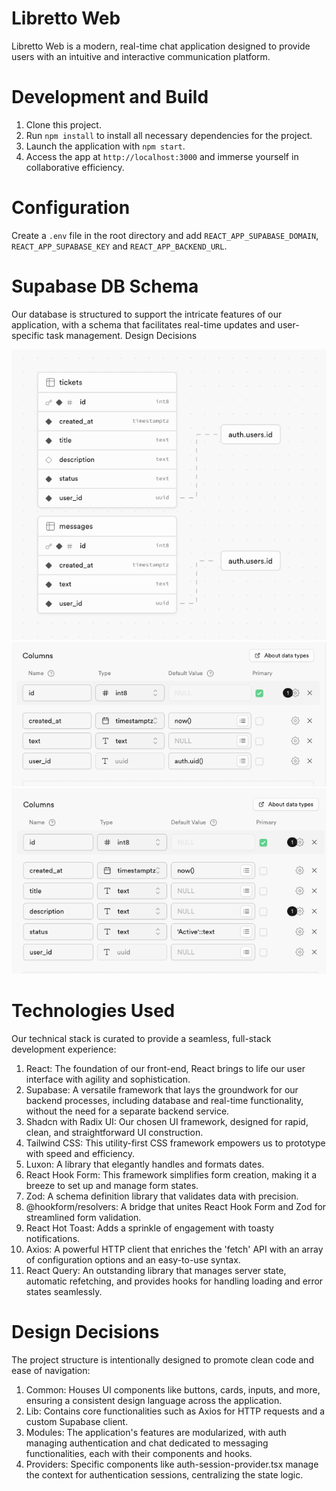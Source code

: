 # Libretto Web

Libretto Web is a modern, real-time chat application designed to provide users with an intuitive and interactive communication platform.

# Development and Build

1. Clone this project.
2. Run ``` npm install ``` to install all necessary dependencies for the project.
3. Launch the application with ``` npm start ```.
4. Access the app at ``` http://localhost:3000 ``` and immerse yourself in collaborative efficiency.

# Configuration

Create a ```.env``` file in the root directory and add ```REACT_APP_SUPABASE_DOMAIN```, ```REACT_APP_SUPABASE_KEY``` and ```REACT_APP_BACKEND_URL```.

# Supabase DB Schema

Our database is structured to support the intricate features of our application, with a schema that facilitates real-time updates and user-specific task management.
Design Decisions

![alt text](<images/CleanShot 2024-03-01 at 19.49.42.png>)
![alt text](<images/CleanShot 2024-03-01 at 19.50.29.png>)
![alt text](<images/CleanShot 2024-03-01 at 19.51.07.png>)


# Technologies Used

Our technical stack is curated to provide a seamless, full-stack development experience:

1. React: The foundation of our front-end, React brings to life our user interface with agility and sophistication.
2. Supabase: A versatile framework that lays the groundwork for our backend processes, including database and real-time functionality, without the need for a separate backend service.
3. Shadcn with Radix UI: Our chosen UI framework, designed for rapid, clean, and straightforward UI construction.
4. Tailwind CSS: This utility-first CSS framework empowers us to prototype with speed and efficiency.
5. Luxon: A library that elegantly handles and formats dates.
6. React Hook Form: This framework simplifies form creation, making it a breeze to set up and manage form states.
7. Zod: A schema definition library that validates data with precision.
8. @hookform/resolvers: A bridge that unites React Hook Form and Zod for streamlined form validation.
9. React Hot Toast: Adds a sprinkle of engagement with toasty notifications.
10. Axios: A powerful HTTP client that enriches the 'fetch' API with an array of configuration options and an easy-to-use syntax.
11. React Query: An outstanding library that manages server state, automatic refetching, and provides hooks for handling loading and error states seamlessly.

# Design Decisions

The project structure is intentionally designed to promote clean code and ease of navigation:

1. Common: Houses UI components like buttons, cards, inputs, and more, ensuring a consistent design language across the application.
2. Lib: Contains core functionalities such as Axios for HTTP requests and a custom Supabase client.
3. Modules: The application's features are modularized, with auth managing authentication and chat dedicated to messaging functionalities, each with their components and hooks.
4. Providers: Specific components like auth-session-provider.tsx manage the context for authentication sessions, centralizing the state logic.
